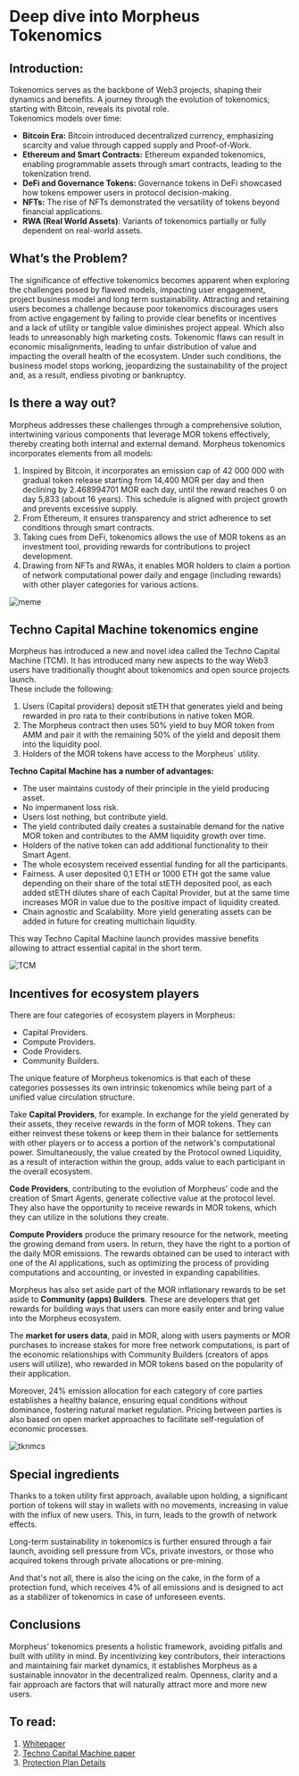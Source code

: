 # Deep dive into Morpheus Tokenomics
## Introduction:
Tokenomics serves as the backbone of Web3 projects, shaping their dynamics and benefits. A journey through the evolution of tokenomics, starting with Bitcoin, reveals its pivotal role.  
Tokenomics models over time:
- **Bitcoin Era:** Bitcoin introduced decentralized currency, emphasizing scarcity and value through capped supply and Proof-of-Work.
- **Ethereum and Smart Contracts:** Ethereum expanded tokenomics, enabling programmable assets through smart contracts, leading to the tokenization trend.
- **DeFi and Governance Tokens:** Governance tokens in DeFi showcased how tokens empower users in protocol decision-making.
- **NFTs:** The rise of NFTs demonstrated the versatility of tokens beyond financial applications.
- **RWA (Real World Assets)**: Variants of tokenomics partially or fully dependent on real-world assets.

## What’s the Problem?
The significance of effective tokenomics becomes apparent when exploring the challenges posed by flawed models, impacting user engagement, project business model and long term sustainability.
Attracting and retaining users becomes a challenge because poor tokenomics discourages users from active engagement by failing to provide clear benefits or incentives and a lack of utility or tangible value diminishes project appeal. Which also leads to unreasonably high marketing costs.
Tokenomic flaws can result in economic misalignments, leading to unfair distribution of value and impacting the overall health of the ecosystem. Under such conditions, the business model stops working, jeopardizing the sustainability of the project and, as a result, endless pivoting or bankruptcy.

## Is there a way out?
Morpheus addresses these challenges through a comprehensive solution, intertwining various components that leverage MOR tokens effectively, thereby creating both internal and external demand. 
Morpheus tokenomics incorporates elements from all models: 
1. Inspired by Bitcoin, it incorporates an emission cap of 42 000 000 with gradual token release starting from 14,400 MOR per day and then declining by 2.468994701 MOR each day, until the reward reaches 0 on day 5,833 (about 16 years). This schedule is aligned with project growth and prevents excessive supply.
2. From Ethereum, it ensures transparency and strict adherence to set conditions through smart contracts.
3. Taking cues from DeFi, tokenomics allows the use of MOR tokens as an investment tool, providing rewards for contributions to project development.
4. Drawing from NFTs and RWAs, it enables MOR holders to claim a portion of network computational power daily and engage (including rewards) with other player categories for various actions.

 ![meme](https://github.com/antonbosss/fantastic-bassoon/blob/main/tokenomics-doc/meme-tokenomics1.jpg) 

## Techno Capital Machine tokenomics engine
Morpheus has introduced a new and novel idea called the Techno Capital Machine (TCM). It has introduced many new aspects to the way Web3 users have traditionally thought about tokenomics and open source projects launch.  
These include the following:  
1. Users (Capital providers) deposit stETH that generates yield and being rewarded in pro rata to their contributions in native token MOR.
2. The Morpheus contract then uses 50% yield to buy MOR token from AMM and pair it with the remaining 50% of the yield and deposit them into the liquidity pool.
3. Holders of the MOR tokens have access to the Morpheus` utility.  

**Techno Capital Machine has a number of advantages:**
- The user maintains custody of their principle in the yield producing asset.
- No impermanent loss risk.
- Users lost nothing, but contribute yield.
- The yield contributed daily creates a sustainable demand for the native MOR token and contributes to the AMM liquidity growth over time.
- Holders of the native token can add additional functionality to their Smart Agent.
- The whole ecosystem received essential funding for all the participants.
- Fairness. A user deposited 0,1 ETH or 1000 ETH got the same value depending on their share of the total stETH deposited pool, as each added stETH dilutes share of each Capital Provider, but at the same time increases MOR in value due to the positive impact of liquidity created. 
- Chain agnostic and Scalability. More yield generating assets can be added in future for creating multichain liquidity.
 
This way Techno Capital Machine launch provides massive benefits allowing to attract essential capital in the short term.

![TCM](https://github.com/antonbosss/fantastic-bassoon/blob/main/tokenomics-doc/TCM-tokenomics.jpg)

## Incentives for ecosystem players 
There are four categories of ecosystem players in Morpheus: 
- Capital Providers.
- Compute Providers.
- Code Providers.
- Community Builders.

The unique feature of Morpheus tokenomics is that each of these categories possesses its own intrinsic tokenomics while being part of a unified value circulation structure. 

Take **Capital Providers**, for example. In exchange for the yield generated by their assets, they receive rewards in the form of MOR tokens. They can either reinvest these tokens or keep them in their balance for settlements with other players or to access a portion of the network's computational power. Simultaneously, the value created by the Protocol owned Liquidity, as a result of interaction within the group, adds value to each participant in the overall ecosystem.

**Code Providers**, contributing to the evolution of Morpheus' code and the creation of Smart Agents, generate collective value at the protocol level. They also have the opportunity to receive rewards in MOR tokens, which they can utilize in the solutions they create.

**Compute Providers** produce the primary resource for the network, meeting the growing demand from users. In return, they have the right to a portion of the daily MOR emissions. The rewards obtained can be used to interact with one of the AI applications, such as optimizing the process of providing computations and accounting, or invested in expanding capabilities.

Morpheus has also set aside part of the MOR inflationary rewards to be set aside to **Community (apps) Builders**. These are developers that get rewards for building ways that users can more easily enter and bring value into the Morpheus ecosystem. 

The **market for users data**, paid in MOR, along with users payments or MOR purchases to increase stakes for more free network computations, is part of the economic relationships with Community Builders (creators of apps users will utilize), who rewarded in MOR tokens based on the popularity of their application.
	
Moreover,  24% emission allocation for each category of core parties establishes a healthy balance, ensuring equal conditions without dominance, fostering natural market regulation. Pricing between parties is also based on open market approaches to facilitate self-regulation of economic processes.

![tknmcs](https://github.com/antonbosss/fantastic-bassoon/blob/main/tokenomics-doc/tkenmcs.png)

## Special ingredients 
Thanks to a token utility first approach, available upon holding, a significant portion of tokens will stay in wallets with no movements, increasing in value with the influx of new users. This, in turn, leads to the growth of network effects.

Long-term sustainability in tokenomics is further ensured through a fair launch, avoiding sell pressure from VCs, private investors, or those who acquired tokens through private allocations or pre-mining.

And that's not all, there is also the icing on the cake, in the form of a protection fund, which receives 4% of all emissions and is designed to act as a stabilizer of tokenomics in case of unforeseen events.

## Conclusions
Morpheus’ tokenomics presents a holistic framework, avoiding pitfalls and built with utility in mind. By incentivizing key contributors, their interactions and maintaining fair market dynamics, it establishes Morpheus as a sustainable innovator in the decentralized realm. Openness, clarity and a fair approach are factors that will naturally attract more and more new users.

## To read:
1. [Whitepaper](https://github.com/MorpheusAIs/Morpheus/blob/main/!KEYDOCS%20README%20FIRST!/2.WhitePaper.md)  
2. [Techno Capital Machine paper](https://github.com/redc1ty/Morpheus/blob/main/!KEYDOCS%20README%20FIRST!/4.TechnoCapitalMachineTCM.md)
3. [Protection Plan Details](https://github.com/MorpheusAIs/Morpheus/blob/main/!KEYDOCS%20README%20FIRST!/6.Protection%20Fund%20Details.md)
 


